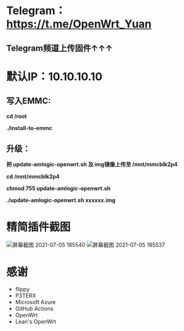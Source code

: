 # Telegram：https://t.me/OpenWrt_Yuan
## Telegram频道上传固件↑↑↑
# 默认IP：10.10.10.10
## 写入EMMC:
**cd /root**

**./install-to-emmc**

## 升级：
**把 update-amlogic-openwrt.sh 及 img镜像上传至 /mnt/mmcblk2p4**

**cd /mnt/mmcblk2p4**

**chmod 755 update-amlogic-openwrt.sh**

**./update-amlogic-openwrt.sh xxxxxx.img**

# 精简插件截图
![屏幕截图 2021-07-05 185540](https://user-images.githubusercontent.com/59167936/124461003-b1202580-ddc2-11eb-9495-54eee58eb7f5.jpg)
![屏幕截图 2021-07-05 185537](https://user-images.githubusercontent.com/59167936/124461013-b4b3ac80-ddc2-11eb-8542-0a68cd292d2b.jpg)


# 感谢
- flippy
- P3TERX
- Microsoft Azure
- GitHub Actions
- OpenWrt
- Lean's OpenWrt
